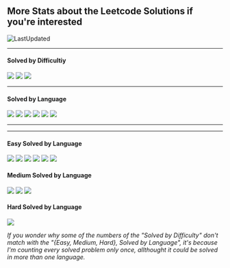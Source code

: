 ## More Stats about the Leetcode Solutions if you're interested

![LastUpdated](https://img.shields.io/badge/LatestAddition-28.05.2024-purple?style=flat)

---

<h4>Solved by Difficultiy</h4>

![](https://img.shields.io/badge/Easy-25-darkgreen?style=flat)
![](https://img.shields.io/badge/Medium-11-yellow?style=flat)
![](https://img.shields.io/badge/Hard-1-red?style=flat)

---

<h4>Solved by Language</h4>

![](https://img.shields.io/badge/Java-26-%23ED8B00.svg?style=flat&logo=openjdk&logoColor=%23ED8B00)
![](https://img.shields.io/badge/Python-7-3670A0.svg?style=flat&logo=python&logoColor=ffdd54)
![](https://img.shields.io/badge/PostgreSQL-4-violet?style=flat&logo=postgresql&logoColor=violet)
![](https://img.shields.io/badge/C-3-%2300599C.svg?style=flat&logo=c)
![](https://img.shields.io/badge/Scala-1-red?style=flat&logo=scala&logoColor=red)
![](https://img.shields.io/badge/C++-1-lightblue?style=flat&logo=cplusplus&logoColor=lightblue)

---
---
<h4>Easy Solved by Language</h4>

![](https://img.shields.io/badge/Java-19-%23ED8B00.svg?style=flat&logo=openjdk&logoColor=%23ED8B00)
![](https://img.shields.io/badge/C-3-%2300599C.svg?style=flat&logo=c)
![](https://img.shields.io/badge/PostgreSQL-3-violet?style=flat&logo=postgresql&logoColor=violet)
![](https://img.shields.io/badge/Python-2-3670A0.svg?style=flat&logo=python&logoColor=ffdd54)
![](https://img.shields.io/badge/Scala-1-red?style=flat&logo=scala&logoColor=red)
![](https://img.shields.io/badge/C++-1-lightblue?style=flat&logo=cplusplus&logoColor=lightblue)

<h4>Medium Solved by Language</h4>

![](https://img.shields.io/badge/Java-7-%23ED8B00.svg?style=flat&logo=openjdk&logoColor=%23ED8B00)
![](https://img.shields.io/badge/Python-4-3670A0.svg?style=flat&logo=python&logoColor=ffdd54)
![](https://img.shields.io/badge/PostgreSQL-1-violet?style=flat&logo=postgresql&logoColor=violet)

<h4>Hard Solved by Language</h4>

![](https://img.shields.io/badge/Python-1-3670A0.svg?style=flat&logo=python&logoColor=ffdd54)

<i>If you wonder why some of the numbers of the "Solved by Difficulty" don't match with the "{Easy, Medium, Hard}, Solved by Language", it's because I'm counting every solved problem only once, allthought it could be solved in more than one language.</i>